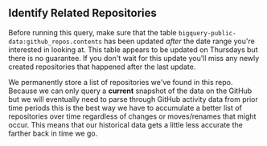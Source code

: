 

## Identify Related Repositories

Before running this query, make sure that the table
`bigquery-public-data:github_repos.contents` has been updated *after* the
date range you're interested in looking at. This table appears to be updated
on Thursdays but there is no guarantee. If you don't wait for this update
you'll miss any newly created repositories that happened after the last
update.

We permanently store a list of repositories we've found in this repo.
Because we can only query a **current** snapshot of the data on the GitHub
but we will eventually need to parse through GitHub activity data from prior
time periods this is the best way we have to accumulate a better list of
repositories over time regardless of changes or moves/renames that might
occur. This means that our historical data gets a little less accurate the
farther back in time we go.

